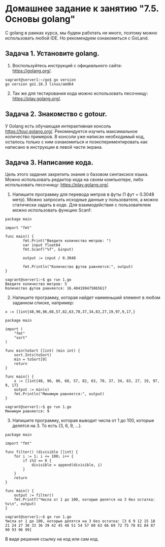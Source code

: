 # Домашнее задание к занятию "7.5. Основы golang"
С golang в рамках курса, мы будем работать не много, поэтому можно использовать любой IDE. Но рекомендуем ознакомиться с GoLand.

## Задача 1. Установите golang.

1) Воспользуйтесь инструкций с официального сайта: https://golang.org/.
```
vagrant@server1:~/go$ go version
go version go1.18.3 linux/amd64
```
2) Так же для тестирования кода можно использовать песочницу: https://play.golang.org/.

## Задача 2. Знакомство с gotour.

У Golang есть обучающая интерактивная консоль https://tour.golang.org/. Рекомендуется изучить максимальное количество примеров. В консоли уже написан необходимый код, осталось только с ним ознакомиться и поэкспериментировать как написано в инструкции в левой части экрана.

## Задача 3. Написание кода.

Цель этого задания закрепить знания о базовом синтаксисе языка. Можно использовать редактор кода на своем компьютере, либо использовать песочницу: https://play.golang.org/.

1) Напишите программу для перевода метров в футы (1 фут = 0.3048 метр). Можно запросить исходные данные у пользователя, а можно статически задать в коде. Для взаимодействия с пользователем можно использовать функцию Scanf:
```
package main

import "fmt"

func main() {
        fmt.Print("Введите количество метров: ")
        var input float64
        fmt.Scanf("%f", &input)

        output := input / 0.3048

        fmt.Println("Количество футов равняется:", output)
}
```
```
vagrant@server1:~$ go run 1.go
Введите количество метров: 5
Количество футов равняется: 16.404199475065617
```
2) Напишите программу, которая найдет наименьший элемент в любом заданном списке, например:
```
x := []int{48,96,86,68,57,82,63,70,37,34,83,27,19,97,9,17,}
```
```
package main

import (
	"fmt"
	"sort"
)

func min(toSort []int) (min int) {
	sort.Ints(toSort)
	min = toSort[0]
	return
}

func main() {
	x := []int{48, 96, 86, 68, 57, 82, 63, 70, 37, 34, 83, 27, 19, 97, 9, 17}
	output := min(x)
	fmt.Println("Минимум равняется:", output)
}
```
```
vagrant@server1:~$ go run 1.go
Минимум равняется: 9
```
3) Напишите программу, которая выводит числа от 1 до 100, которые делятся на 3. То есть (3, 6, 9, …).
```
package main

import "fmt"

func filter() (divisible []int) {
	for i := 1; i <= 100; i++ {
		if i%3 == 0 {
			divisible = append(divisible, i)
		}
	}
	return
}

func main() {
	output := filter()
	fmt.Printf("Числа от 1 до 100, которые делятся на 3 без остатка: %v\n", output)
}
```
```
vagrant@server1:~$ go run 1.go
Числа от 1 до 100, которые делятся на 3 без остатка: [3 6 9 12 15 18 21 24 27 30 33 36 39 42 45 48 51 54 57 60 63 66 69 72 75 78 81 84 87 90 93 96 99]
```
В виде решения ссылку на код или сам код.

